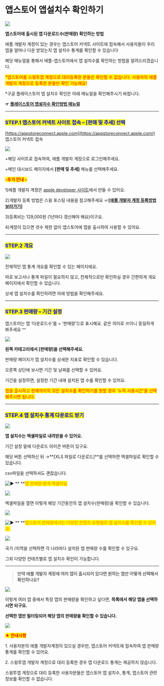 # 앱스토어 앱설치수 확인하기

![](https://wp.swing2app.co.kr/wp-content/uploads/2018/09/%EC%95%B1%EC%8A%A4%ED%86%A0%EC%96%B4-%EC%95%B1%EB%8B%A4%EC%9A%B4%EB%A1%9C%EB%93%9C%EC%88%98.png)

**앱스토어에 출시된 앱 다운로드수(판매량) 확인하는 방법**

애플 개발자 계정이 있는 경우는 앱스토어 커넥트 사이트에 접속해서 사용자들이 우리 앱을 얼마나 다운 받았는지 앱 설치수 통계를 확인할 수 있습니다

해당 매뉴얼을 통해서 애플-앱스토어에서 앱 설치수를 확인하는 방법을 알려드리겠습니다.

<mark style="color:red;">\*앱스토어를 스윙투앱 계정으로 대리등록한 분들은 확인할 수 없습니다. 사용자의 애플 개발자 계정으로 등록한 분들만 확인 가능해요!</mark>

<mark style="color:red;"></mark>

\*구글 플레이스토어 앱 설치수 확인은 아래 매뉴얼을 확인해주시기 바랍니다.

**☞** [**플레이스토어 앱설치수 확인방법 매뉴얼**](../playstore/playstore-installcount.md)

***

### <mark style="color:blue;">**STEP.1 앱스토어 커넥트 사이트 접속 – \[판매 및 추세] 선택**</mark>&#x20;

[https://appstoreconnect.apple.com](https://appstoreconnect.apple.com/) 앱스토어 커넥트 접속&#x20;

![](https://wp.swing2app.co.kr/wp-content/uploads/2018/09/%EC%95%B1%EC%8A%A4%ED%86%A0%EC%96%B4-%EC%95%B1%EC%84%A4%EC%B9%98%EC%88%982.png)

\+해당 사이트로 접속하여, 애플 개발자 계정으로 로그인해주세요.

\+메인 대시보드 페이지에서 **\[판매 및 추세]** 메뉴를 선택해주세요.



<mark style="color:red;">**-추가 안내 –**</mark>

1\)애플 개발자 계정은 [ apple developer 사이트](https://developer.apple.com/)에서 만들 수 있어요.&#x20;

2\)개발자 등록 방법은 스윙 포스팅 내용을 참고해주세요   ☞[**\[애플 개발자 계정 등록방법 보러가기\]**](apple-developer.md)

3\)등록비는 129,000원 (1년마다 갱신해야 해요)이구요.

4\)계정이 있으면 갯수 제한 없이 앱스토어에 앱을 출시하여 사용할 수 있어요.

***

### <mark style="color:blue;">**STEP.2 개요**</mark>&#x20;

![](https://wp.swing2app.co.kr/wp-content/uploads/2018/09/%EC%95%B1%EC%8A%A4%ED%86%A0%EC%96%B4-%EC%95%B1%EC%84%A4%EC%B9%98%EC%88%981.png)

전체적인 앱 통계 개요를 확인할 수 있는 페이지에요.

따로 보고서나 통계 파일이 필요하지 않고, 전체적으로만 확인하실 경우 간편하게 개요 페이지에서 확인할 수 있습니다.&#x20;

상세 앱 설치수를 확인하려면 아래 방법을 확인해주세요.&#x20;

***

### <mark style="color:blue;">**STEP.3 판매량 – 기간 설정**</mark>

앱스토어는 앱 ‘다운로드수’를 = ‘판매량’으로 표시해요. 같은 의미로 쓰이니 동일하게 봐주세요 ^^&#x20;

![](https://wp.swing2app.co.kr/wp-content/uploads/2018/09/%EC%95%B1%EC%8A%A4%ED%86%A0%EC%96%B4-%EC%95%B1%EC%84%A4%EC%B9%98%EC%88%983.png)

**왼쪽 카테고리에서 \[판매량]을 선택해주세요.**

판매량 페이지가 앱 설치수를 상세한 지표로 확인할 수 있습니다.&#x20;

오른쪽 상단에 보시면 기간 및 날짜를 선택할 수 있어요.&#x20;

기간을 설정하면, 설정한 기간 내에 설치된 앱 수를 확인할 수 있어요.

<mark style="color:red;">앱을 출시하고 현재까지의 모든 설치수를 확인하기를 원할 경우 ‘누적 사용시간’을 선택해주시면 됩니다.</mark>

***

### <mark style="color:blue;">**STEP.4 앱 설치수 통계 다운로드 받기**</mark>

![](https://wp.swing2app.co.kr/wp-content/uploads/2018/09/%EC%95%B1%EC%8A%A4%ED%86%A0%EC%96%B4-%EC%95%B1%EC%84%A4%EC%B9%98%EC%88%984-1.png)

**앱 설치수는 엑셀파일로 내려받을 수 있어요.**

기간 설정 밑에 다운로드 아이콘 버튼이 있구요.

해당 버튼 선택하신 뒤 →**\[XLS 파일로 다운로드]**를 선택하면 엑셀파일로 확인할 수 있습니다.

csv파일을 선택하셔도 괜찮습니다.



<img src="https://s.w.org/images/core/emoji/11/svg/25b6.svg" alt="▶" data-size="line"> ** **<mark style="color:orange;">**앱 판매량 통계 엑셀파일**</mark>

![](https://s3.ap-northeast-2.amazonaws.com/swing2bucket/resource/image/help/16984cc11235493c2ee1854474bf0d93.png)

엑셀파일을 열면 이렇게 해당 기간동안의 앱 설치수(판매량)을 확인할 수 있습니다.

![](https://wp.swing2app.co.kr/wp-content/uploads/2020/07/%EC%BA%A1%EC%B2%98.png)

<img src="https://s.w.org/images/core/emoji/11/svg/25b6.svg" alt="▶" data-size="line"> ** **<mark style="color:orange;">**앱스토어 판매량에서는 다양한 콘텐츠 유형별로 앱 설치수를 확인할 수 있어요.**</mark>&#x20;

![](https://wp.swing2app.co.kr/wp-content/uploads/2018/09/%EC%95%B1%EC%8A%A4%ED%86%A0%EC%96%B4-%EC%95%B1%EC%84%A4%EC%B9%98%EC%88%9845png-1.png)

국가 /지역을 선택하면 각 나라마다 설치된 앱 판매량 수를 확인할 수 있구요.

그외 다양한 컨테츠별로 앱 설치수 확인이 가능합니다.

***

> **만약 애플 개발자 계정에 여러 앱이 출시되어 있다면 원하는 앱만 어떻게 선택해서 확인하나요?**

![](https://s3.ap-northeast-2.amazonaws.com/swing2bucket/resource/image/help/9792a521baf9f188fd8f6722cc2fb9b5.png)

이렇게 여러 앱 중에서 특정 앱의 판매량을 확인하고 싶다면, **목록에서 해당 앱을 선택하시면 되구요.**

**선택한 앱만 필터링되어 해당 앱의 판매량을 확인할 수 있습니다.**&#x20;

![](https://wp.swing2app.co.kr/wp-content/uploads/2020/07/%EC%BA%A1%EC%B2%98.png)

<mark style="color:red;">**★ 안내사항**</mark>

1\. 사용자분의 애플 개발자계정이 있으실 경우만, 앱스토어 커넥트에 접속하여 앱 판매량 통계를 확인할 수 있어요.

2\. 스윙투앱 개발자 계정으로 대리 등록한 경우 앱 다운로드 통계는 제공하지 않습니다.

스윙투앱 계정으로 대리 등록한 사용자분들은 앱스토어 앱 설치수, 통계, 앱스토어 관련 정보를 확인할 수 없습니다.
